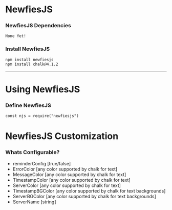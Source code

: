 # NewfiesJS

### NewfiesJS Dependencies
	 
	None Yet!

### Install NewfiesJS

    npm install newfiesjs
	npm install chalk@4.1.2

<hr>

# Using NewfiesJS

### Define NewfiesJS
	
	const njs = require("newfiesjs")

# NewfiesJS Customization

### Whats Configurable?

- reminderConfig [true/false]
- ErrorColor [any color supported by chalk for text]
- MessageColor [any color supported by chalk for text]
- TimestampColor [any color supported by chalk for text]
- ServerColor [any color supported by chalk for text]
- TimestampBGColor [any color supported by chalk for text backgrounds]
- ServerBGColor [any color supported by chalk for text backgrounds]
- ServerName [string]
